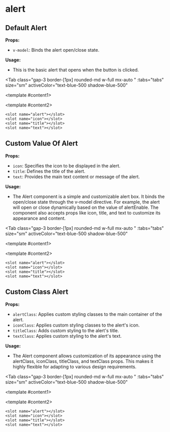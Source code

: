 # alert

<script setup lang="ts">
import { ref } from 'vue'
const tabs = [
  { label: 'UI', value: 1, content: '' },
  { label: 'Slots', value: 2, content: ''},
  { label: 'Props', value: 3, content: ''},
];
const alertEnable = ref(true);

</script>

## Default Alert

**Props:**

- `v-model`: Binds the alert open/close state.

**Usage:**

- This is the basic alert that opens when the button is clicked.

<Tab
   class="gap-3 border-[1px] rounded-md w-full mx-auto "
    :tabs="tabs"
    size="sm"
    activeColor="text-blue-500 shadow-blue-500"
  >
<template #content1>
<Alert v-model="alertEnable"/>

</template>

<template #content2>

```vue
<slot name="alert"></slot>
<slot name="icon"></slot>
<slot name="title"></slot>
<slot name="text"></slot>
```

</template>
<template #content3>

```vue
<Alert v-model="alertEnable"/>
```

</template>
</Tab>

## Custom Value Of Alert

**Props:**

- `icon`: Specifies the icon to be displayed in the alert.
- `title`: Defines the title of the alert.
- `text`: Provides the main text content or message of the alert.

**Usage:**

- The Alert component is a simple and customizable alert box. It binds the open/close state through the v-model directive. For example, the alert will open or close dynamically based on the value of alertEnable. The component also accepts props like icon, title, and text to customize its appearance and content.

<Tab
   class="gap-3 border-[1px] rounded-md w-full mx-auto "
    :tabs="tabs"
    size="sm"
    activeColor="text-blue-500 shadow-blue-500"
  >
<template #content1>
<Alert v-model="alertEnable" icon="mdiShieldAlertOutline" title="Warning" text="Invalid email address!"/>

</template>

<template #content2>

```vue
<slot name="alert"></slot>
<slot name="icon"></slot>
<slot name="title"></slot>
<slot name="text"></slot>
```

</template>
<template #content3>

```vue
<Alert v-model="alertEnable" icon="mdiShieldAlertOutline" 
title="Warning" text="Invalid email address!"/>
```

</template>
</Tab>

## Custom Class Alert

**Props:**

- `alertClass`: Applies custom styling classes to the main container of the alert.
- `iconClass`: Applies custom styling classes to the alert's icon.
- `titleClass`: Adds custom styling to the alert's title.
- `textClass`: Applies custom styling to the alert's text.

**Usage:**

- The Alert component allows customization of its appearance using the alertClass, iconClass, titleClass, and textClass props. This makes it highly flexible for adapting to various design requirements.

<Tab
   class="gap-3 border-[1px] rounded-md w-full mx-auto "
    :tabs="tabs"
    size="sm"
    activeColor="text-blue-500 shadow-blue-500"
  >
<template #content1>
<div class="mb-4">
<Alert v-model="alertEnable" alertClass="bg-amber-500" iconClass="text-white" titleClass="text-white" textClass="text-white" />
</div>
<div class="mb-4">
<Alert v-model="alertEnable" alertClass="bg-green-500" iconClass="text-white" titleClass="text-white" textClass="text-white"
       icon="mdiCheck" title="Done" text="Your purchase has been confirmed!"/>
</div>
<div class="mb-4">
<Alert v-model="alertEnable" alertClass="bg-red-600" iconClass="text-white" titleClass="text-white" textClass="text-white"
       icon="mdiCloseCircleOutline" title="Error" text="Task failed successfully."/>
</div>
<Alert v-model="alertEnable" alertClass="bg-sky-400" iconClass="text-white" titleClass="text-white" textClass="text-white"
       icon="mdiInformationVariantCircleOutline" title="Info" text="New software update available."/>
</template>

<template #content2>

```vue
<slot name="alert"></slot>
<slot name="icon"></slot>
<slot name="title"></slot>
<slot name="text"></slot>
```

</template>
<template #content3>

```vue
<Alert v-model="alertEnable" alertClass="bg-amber-500" 
iconClass="text-white" titleClass="text-white" 
textClass="text-white" />

<Alert v-model="alertEnable" alertClass="bg-green-500" 
iconClass="text-white" 
titleClass="text-white" textClass="text-white" 
icon="mdiCheck" title="Done" 
text="Your purchase has been confirmed!"/>

<Alert v-model="alertEnable" alertClass="bg-red-600" 
iconClass="text-white" 
titleClass="text-white" textClass="text-white" 
icon="mdiCloseCircleOutline" title="Error" 
text="Task failed successfully."/>

<Alert v-model="alertEnable" alertClass="bg-sky-400" 
iconClass="text-white" 
titleClass="text-white" textClass="text-white" 
icon="mdiInformationVariantCircleOutline" title="Info" 
text="New software update available."/>
```

</template>
</Tab>
